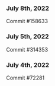 ### July 8th, 2022

Commit #158633

### July 5th, 2022

Commit #314353


### July 4th, 2022

Commit #72281
